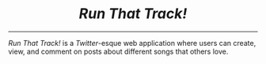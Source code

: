 <div align = 'center'>

# *Run That Track!*

</div>

---

*Run That Track!* is a *Twitter*-esque web application where users can create, view, and comment on posts about different songs that others love.
